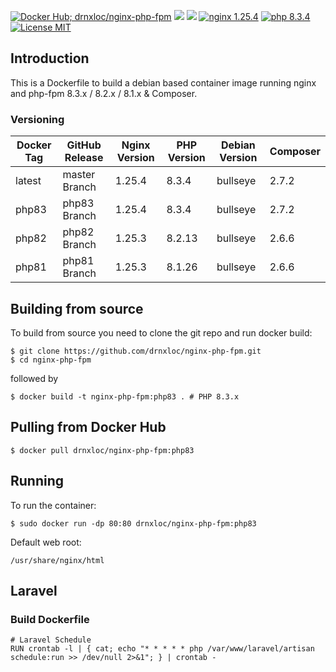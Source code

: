 [![Docker Hub; drnxloc/nginx-php-fpm](https://img.shields.io/badge/docker%20hub-drnxloc%2Fnginx--php--fpm-blue.svg?&logo=docker&style=for-the-badge)](https://hub.docker.com/r/drnxloc/nginx-php-fpm/) [![](https://badges.weareopensource.me/docker/pulls/drnxloc/nginx-php-fpm?style=for-the-badge)](https://hub.docker.com/r/drnxloc/nginx-php-fpm/) [![](https://img.shields.io/docker/image-size/drnxloc/nginx-php-fpm/latest?style=for-the-badge)](https://hub.docker.com/r/drnxloc/nginx-php-fpm/) [![nginx 1.25.4](https://img.shields.io/badge/nginx-1.25.4-brightgreen.svg?&logo=nginx&logoColor=white&style=for-the-badge)](https://nginx.org/en/CHANGES) [![php 8.3.4](https://img.shields.io/badge/php--fpm-8.3.4-blue.svg?&logo=php&logoColor=white&style=for-the-badge)](https://secure.php.net/releases/8_3_2.php) [![License MIT](https://img.shields.io/badge/license-MIT-blue.svg?&style=for-the-badge)](https://github.com/drnxloc/nginx-php-fpm/blob/master/LICENSE)

## Introduction

This is a Dockerfile to build a debian based container image running nginx and php-fpm 8.3.x / 8.2.x / 8.1.x & Composer.

### Versioning

| Docker Tag | GitHub Release | Nginx Version | PHP Version | Debian Version | Composer |
| ---------- | -------------- | ------------- | ----------- | -------------- | -------- |
| latest     | master Branch  | 1.25.4        | 8.3.4       | bullseye       | 2.7.2    |
| php83      | php83 Branch   | 1.25.4        | 8.3.4       | bullseye       | 2.7.2    |
| php82      | php82 Branch   | 1.25.3        | 8.2.13      | bullseye       | 2.6.6    |
| php81      | php81 Branch   | 1.25.3        | 8.1.26      | bullseye       | 2.6.6    |

## Building from source

To build from source you need to clone the git repo and run docker build:

```
$ git clone https://github.com/drnxloc/nginx-php-fpm.git
$ cd nginx-php-fpm
```

followed by

```
$ docker build -t nginx-php-fpm:php83 . # PHP 8.3.x
```

## Pulling from Docker Hub

```
$ docker pull drnxloc/nginx-php-fpm:php83
```

## Running

To run the container:

```
$ sudo docker run -dp 80:80 drnxloc/nginx-php-fpm:php83
```

Default web root:

```
/usr/share/nginx/html
```

## Laravel

### Build Dockerfile

```docker
# Laravel Schedule
RUN crontab -l | { cat; echo "* * * * * php /var/www/laravel/artisan schedule:run >> /dev/null 2>&1"; } | crontab -
```
